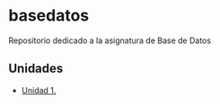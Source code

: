 # basedatos
Repositorio dedicado a la asignatura de Base de Datos

## Unidades
- [Unidad 1.](Unidad-1)
